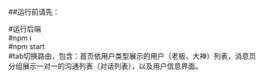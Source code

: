 ##运行前请先：</br>

#运行后端</br>
#npm i</br>
#npm start</br>
#tab切换路由，包含：首页依用户类型展示的用户（老板、大神）列表，消息页分组展示一对一的沟通列表（对话列表），以及用户信息界面。</br>